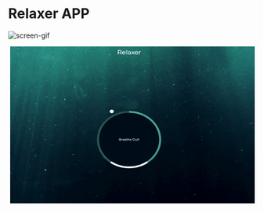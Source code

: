 # Relaxer APP


![screen-gif](../img/relaxer.gif)

<p><img align="right" alt="gif" src="https://github.com/Anwar720/frontend_projects/blob/main/Relax_app/img/relaxer.gif" width="500" height="320"/></p>
